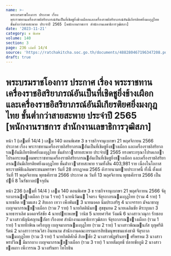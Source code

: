 ```yaml
---
name: >-
  พระบรมราชโองการ ประกาศ เรื่อง
  พระราชทานเครื่องราชอิสริยาภรณ์อันเป็นที่เชิดชูยิ่งช้างเผือกและเครื่องราชอิสริยาภรณ์อันมีเกียรติยศยิ่งมงกุฎไทย
  ชั้นต่ำกว่าสายสะพาย ประจำปี 2565 [พนักงานราชการ สำนักงานเลขาธิการวุฒิสภา]
date: '2023-11-21'
category: ข พิเศษ
volume: 140
section: 3
page: 236 เล่มที่ 14/4
source: 'https://ratchakitcha.soc.go.th/documents/488280467196347208.pdf'
draft: true
---
```


# พระบรมราชโองการ ประกาศ เรื่อง พระราชทานเครื่องราชอิสริยาภรณ์อันเป็นที่เชิดชูยิ่งช้างเผือกและเครื่องราชอิสริยาภรณ์อันมีเกียรติยศยิ่งมงกุฎไทย ชั้นต่ำกว่าสายสะพาย ประจำปี 2565 [พนักงานราชการ สำนักงานเลขาธิการวุฒิสภา]

หน้า 1 (เลมที่ 14/4 ) เลม 140 ตอนพิเศษ 3 ข ราชกิจจานุเบกษา 21 พฤศจิกายน 2566 ประกาศ เรื่อง พระราชทานเครื่องราชอิสริยาภรณอันเป็นที่เชิดชูยิ่งชางเผือก และเครื่องราชอิสริยาภรณอันมีเกียรติยศยิ่งมงกุฎไทย ชั้นต่ํากวาสายสะพาย ประจําป 2565 ทรงพระกรุณาโปรดเกลาโปรดกระหมอมพระราชทานเครื่องราชอิสริยาภรณอันเป็นที่เชิดชูยิ่งชางเผือก และเครื่องราชอิสริยาภรณอันมีเกียรติยศยิ่งมงกุฎไทย ชั้นต่ํากวาสายสะพาย รวมทั้งสิ้น 403,981 ราย เนื่องในโอกาสพระราชพิธีเฉลิมพระชนมพรรษา วันที่ 28 กรกฎาคม 2565 ดังรายนามทายประกาศนี้ ทั้งนี้ ตั้งแต่วันที่ 11 พฤศจิกายน พุทธศักราช 2566 ประกาศ ณ วันที่ 13 พฤศจิกายน พุทธศักราช 2566 เป็นปที่ 8 ในรัชกาลปจจุบัน

หน้า 236 (เลมที่ 14/4 ) เลม 140 ตอนพิเศษ 3 ข ราชกิจจานุเบกษา 21 พฤศจิกายน 2566 จัตุรถาภรณชางเผือก (รวม 1 ราย) 1 นายนิวัฒน ใจตรง จัตุรถาภรณมงกุฎไทย (รวม 4 ราย) 1 นายชลิต ทวมแสง 2 สิบเอก เทวา เพ็งพันธ 3 นายมงคล นิ่มประเสริฐ 4 นางจรรยา มัจฉาชาญ เบญจมาภรณชางเผือก (รวม 7 ราย) 1 นายกิตตินันท สุขขุนทด 2 นายเฉลิมชัย ตีระบุบผา 3 นายธาราเลิศ มงคลจรัสชัย 4 นายปยะพงษ วานิช 5 นายยศวริศ วังมณี 6 นางสาวเวณุกา รักชอบ 7 นางสาวธัญนิศญานภัตร เรืองยศ สํานักงานเลขาธิการวุฒิสภา จัตุรถาภรณชางเผือก (รวม 1 ราย) 1 นายทักษิณ เครือบุญ เบญจมาภรณมงกุฎไทย (รวม 2 ราย) 1 นางสาวพิณฌนภัส บุญศรีติรัตน์ 2 นางสาววรรณวิสา อินทนาม สํานักงานคณะกรรมการสิทธิมนุษยชนแห่งชาติ จัตุรถาภรณมงกุฎไทย (รวม 3 ราย) 1 นายกิตติศักดิ์ สิงหชัย 2 นางสาวพัฏชรินทร ศรีพรหม 3 นางสาวพรปวีณ มีมากบาง เบญจมาภรณชางเผือก (รวม 3 ราย) 1 นายสัมฤทธิ์ ปลายชัยภูมิ 2 นางสาวชอผกา เพ็งวรรณ 3 นางสรินยา ไทโยธิน
